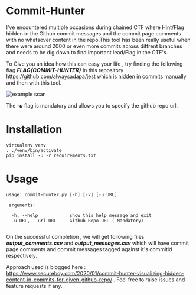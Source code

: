 # Commit-Hunter

I've encountered multiple occasions during chained CTF where Hint/Flag hidden in the Github commit messages and the commit page comments with no whatsover content in the repo.This tool has been really useful when there were around 2000 or even more commits across diffrent branches and needs to be dig down to find important lead/Flag in the CTF's.


To Give you an idea how this can easy your life , try finding the following flag ***FLAG{COMMIT-HUNTER}*** in this repository https://github.com/alwaysadapa/jest which is hidden in commits manually and then with this tool.




![example scan](https://www.secureboy.com/wp-content/uploads/2020/01/Screen-Shot-2020-01-05-at-7.56.08-PM-1024x115.png)




The ***-u*** flag  is mandatory and allows you to specify the github repo url.

# Installation

```shell
virtualenv venv
. ./venv/bin/activate
pip install -u -r requirements.txt
```


# Usage

```
usage: commit-hunter.py [-h] [-v] [-u URL]

 arguments:
 
  -h, --help            show this help message and exit
  -u URL, --url URL     Github Repo URL ( Mandatory)


```
On the successful completion , we will get following files ***output_comments.csv*** and ***output_messages.csv*** which will have commit page comments and commit messages tagged against it's commitid respectively.

Approach used is blogged here : https://www.secureboy.com/2020/01/commit-hunter-visualizing-hidden-content-in-commits-for-given-github-repo/ . Feel free to raise issues and feature requests if any.
